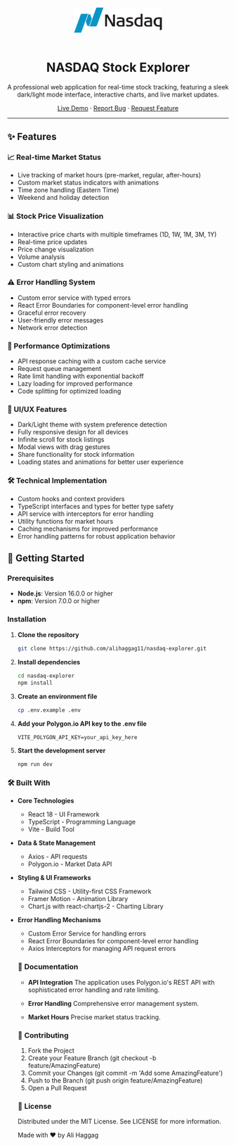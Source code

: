 <div align="center">
  <img src="/public/NDAQ_BIG.png" alt="NASDAQ Explorer Logo" width="200" style="margin: 20px 0" />

  # NASDAQ Stock Explorer

  A professional web application for real-time stock tracking, featuring a sleek dark/light mode interface, interactive charts, and live market updates.

  [Live Demo](https://thndr-task.vercel.app/) · [Report Bug](mailto:ali7aggag@gmail.com) · [Request Feature](mailto:ali7aggag@gmail.com)
</div>

---

## ✨ Features

### 📈 Real-time Market Status
- Live tracking of market hours (pre-market, regular, after-hours)
- Custom market status indicators with animations
- Time zone handling (Eastern Time)
- Weekend and holiday detection

### 📊 Stock Price Visualization
- Interactive price charts with multiple timeframes (1D, 1W, 1M, 3M, 1Y)
- Real-time price updates
- Price change visualization
- Volume analysis
- Custom chart styling and animations

### ⚠️ Error Handling System
- Custom error service with typed errors
- React Error Boundaries for component-level error handling
- Graceful error recovery
- User-friendly error messages
- Network error detection

### 🚀 Performance Optimizations
- API response caching with a custom cache service
- Request queue management
- Rate limit handling with exponential backoff
- Lazy loading for improved performance
- Code splitting for optimized loading

### 🎨 UI/UX Features
- Dark/Light theme with system preference detection
- Fully responsive design for all devices
- Infinite scroll for stock listings
- Modal views with drag gestures
- Share functionality for stock information
- Loading states and animations for better user experience

### 🛠️ Technical Implementation
- Custom hooks and context providers
- TypeScript interfaces and types for better type safety
- API service with interceptors for error handling
- Utility functions for market hours
- Caching mechanisms for improved performance
- Error handling patterns for robust application behavior

## 🚀 Getting Started

### Prerequisites

- **Node.js**: Version 16.0.0 or higher
- **npm**: Version 7.0.0 or higher

### Installation

1. **Clone the repository**
   ```bash
   git clone https://github.com/alihaggag11/nasdaq-explorer.git
   ```

2. **Install dependencies**
   ```bash
   cd nasdaq-explorer
   npm install
   ```

3. **Create an environment file**
   ```bash
   cp .env.example .env
   ```

4. **Add your Polygon.io API key to the .env file**
   ```plaintext
   VITE_POLYGON_API_KEY=your_api_key_here
   ```

5. **Start the development server**
   ```bash
   npm run dev
   ```

### 🛠️ Built With

- **Core Technologies**
  - React 18 - UI Framework
  - TypeScript - Programming Language
  - Vite - Build Tool

- **Data & State Management**
  - Axios - API requests
  - Polygon.io - Market Data API

- **Styling & UI Frameworks**
  - Tailwind CSS - Utility-first CSS Framework
  - Framer Motion - Animation Library
  - Chart.js with react-chartjs-2 - Charting Library

- **Error Handling Mechanisms**
  - Custom Error Service for handling errors
  - React Error Boundaries for component-level error handling
  - Axios Interceptors for managing API request errors

  ### 📖 Documentation

  - **API Integration**
    The application uses Polygon.io's REST API with sophisticated error handling and rate limiting.

  - **Error Handling**
    Comprehensive error management system.

  - **Market Hours**
    Precise market status tracking.

  ### 🤝 Contributing

  1. Fork the Project
  2. Create your Feature Branch (git checkout -b feature/AmazingFeature)
  3. Commit your Changes (git commit -m 'Add some AmazingFeature')
  4. Push to the Branch (git push origin feature/AmazingFeature)
  5. Open a Pull Request

  ### 📝 License

  Distributed under the MIT License. See LICENSE for more information.

  Made with ❤️ by Ali Haggag

